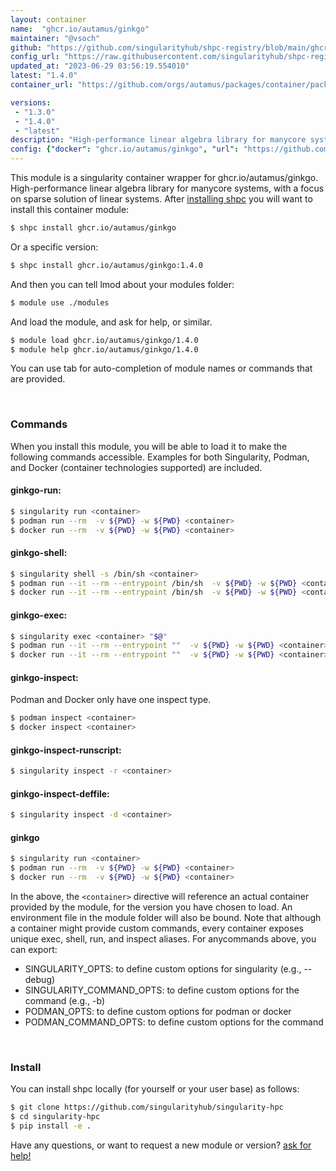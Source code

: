 ```yaml
---
layout: container
name:  "ghcr.io/autamus/ginkgo"
maintainer: "@vsoch"
github: "https://github.com/singularityhub/shpc-registry/blob/main/ghcr.io/autamus/ginkgo/container.yaml"
config_url: "https://raw.githubusercontent.com/singularityhub/shpc-registry/main/ghcr.io/autamus/ginkgo/container.yaml"
updated_at: "2023-06-29 03:56:19.554010"
latest: "1.4.0"
container_url: "https://github.com/orgs/autamus/packages/container/package/ginkgo"

versions:
 - "1.3.0"
 - "1.4.0"
 - "latest"
description: "High-performance linear algebra library for manycore systems, with a focus on sparse solution of linear systems."
config: {"docker": "ghcr.io/autamus/ginkgo", "url": "https://github.com/orgs/autamus/packages/container/package/ginkgo", "maintainer": "@vsoch", "description": "High-performance linear algebra library for manycore systems, with a focus on sparse solution of linear systems.", "latest": {"1.4.0": "sha256:fed53880b12e60a5ce006c0e8499583f6dab449cf05c27c8932299a63a51e845"}, "tags": {"1.3.0": "sha256:39a4a6df46bf92043cc4915aa5e379710897af41c46e2c672a4431b8f80a80b4", "1.4.0": "sha256:fed53880b12e60a5ce006c0e8499583f6dab449cf05c27c8932299a63a51e845", "latest": "sha256:fed53880b12e60a5ce006c0e8499583f6dab449cf05c27c8932299a63a51e845"}}
---
```


This module is a singularity container wrapper for ghcr.io/autamus/ginkgo.
High-performance linear algebra library for manycore systems, with a focus on sparse solution of linear systems.
After [installing shpc](#install) you will want to install this container module:


```bash
$ shpc install ghcr.io/autamus/ginkgo
```

Or a specific version:

```bash
$ shpc install ghcr.io/autamus/ginkgo:1.4.0
```

And then you can tell lmod about your modules folder:

```bash
$ module use ./modules
```

And load the module, and ask for help, or similar.

```bash
$ module load ghcr.io/autamus/ginkgo/1.4.0
$ module help ghcr.io/autamus/ginkgo/1.4.0
```

You can use tab for auto-completion of module names or commands that are provided.

<br>

### Commands

When you install this module, you will be able to load it to make the following commands accessible.
Examples for both Singularity, Podman, and Docker (container technologies supported) are included.

#### ginkgo-run:

```bash
$ singularity run <container>
$ podman run --rm  -v ${PWD} -w ${PWD} <container>
$ docker run --rm  -v ${PWD} -w ${PWD} <container>
```

#### ginkgo-shell:

```bash
$ singularity shell -s /bin/sh <container>
$ podman run --it --rm --entrypoint /bin/sh  -v ${PWD} -w ${PWD} <container>
$ docker run --it --rm --entrypoint /bin/sh  -v ${PWD} -w ${PWD} <container>
```

#### ginkgo-exec:

```bash
$ singularity exec <container> "$@"
$ podman run --it --rm --entrypoint ""  -v ${PWD} -w ${PWD} <container> "$@"
$ docker run --it --rm --entrypoint ""  -v ${PWD} -w ${PWD} <container> "$@"
```

#### ginkgo-inspect:

Podman and Docker only have one inspect type.

```bash
$ podman inspect <container>
$ docker inspect <container>
```

#### ginkgo-inspect-runscript:

```bash
$ singularity inspect -r <container>
```

#### ginkgo-inspect-deffile:

```bash
$ singularity inspect -d <container>
```



#### ginkgo

```bash
$ singularity run <container>
$ podman run --rm  -v ${PWD} -w ${PWD} <container>
$ docker run --rm  -v ${PWD} -w ${PWD} <container>
```


In the above, the `<container>` directive will reference an actual container provided
by the module, for the version you have chosen to load. An environment file in the
module folder will also be bound. Note that although a container
might provide custom commands, every container exposes unique exec, shell, run, and
inspect aliases. For anycommands above, you can export:

 - SINGULARITY_OPTS: to define custom options for singularity (e.g., --debug)
 - SINGULARITY_COMMAND_OPTS: to define custom options for the command (e.g., -b)
 - PODMAN_OPTS: to define custom options for podman or docker
 - PODMAN_COMMAND_OPTS: to define custom options for the command

<br>

### Install

You can install shpc locally (for yourself or your user base) as follows:

```bash
$ git clone https://github.com/singularityhub/singularity-hpc
$ cd singularity-hpc
$ pip install -e .
```

Have any questions, or want to request a new module or version? [ask for help!](https://github.com/singularityhub/singularity-hpc/issues)